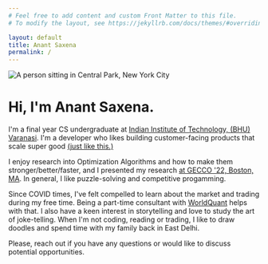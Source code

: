 ```yaml
---
# Feel free to add content and custom Front Matter to this file.
# To modify the layout, see https://jekyllrb.com/docs/themes/#overriding-theme-defaults

layout: default
title: Anant Saxena
permalink: /
---
```



<img class="right"
     src="/images/NYC_CP_Sitting.jpg"
     srcset="/images/NYC_CP_Sitting-280w.jpg 280w,
             /images/NYC_CP_Sitting-560w.jpg 560w"
     sizes="(max-width: 600px) 280px, 560px"
     alt="A person sitting in Central Park, New York City"
     title="Central Park, NYC during my trip to Boston for GECCO '22 conference">


# Hi, I'm Anant Saxena.

I'm a final year CS undergraduate at [Indian Institute of Technology, (BHU) Varanasi](https://iitbhu.ac.in/). I'm a developer who likes building customer-facing products that scale super good [(just like this.)](https://github.com/anantsxna/redis-rdb-compare)

<!-- add a paragraph break -->

I enjoy research into Optimization Algorithms and how to make them stronger/better/faster, and I presented my research [at GECCO '22, Boston, MA](https://dl.acm.org/doi/abs/10.1145/3512290.3528877). In general, I like puzzle-solving and competitive progamming.

<!-- add a paragraph break -->

Since COVID times, I've felt compelled to learn about the market and trading during my free time. Being a part-time consultant with [WorldQuant](https://www.worldquant.com/) helps with that. I also have a keen interest in storytelling and love to study the art of joke-telling. When I'm not coding, reading or trading, I like to draw doodles and spend time with my family back in East Delhi.

<!-- add a paragraph break -->

Please, reach out if you have any questions or would like to discuss potential opportunities.
